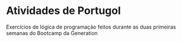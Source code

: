 # Atividades de Portugol
Exercícios de lógica de programação feitos durante as duas primeiras semanas do Bootcamp da Generation
